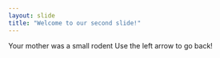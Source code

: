 ```yaml
---
layout: slide
title: "Welcome to our second slide!"
---
```

Your mother was a small rodent
Use the left arrow to go back!
